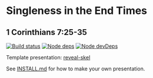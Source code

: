 # Singleness in the End Times
## 1 Corinthians 7:25-35

[![Build status](https://travis-ci.org/sermons/singleness.svg)](https://travis-ci.org/sermons/singleness)
[![Node deps](https://david-dm.org/sermons/singleness.svg)](https://david-dm.org/sermons/singleness)
[![Node devDeps](https://david-dm.org/sermons/singleness/dev-status.svg)](https://david-dm.org/sermons/singleness?type=dev)

Template presentation: [reveal-skel](https://github.com/sermons/reveal-skel)

See [INSTALL.md](INSTALL.md)
for how to make your own presentation.
